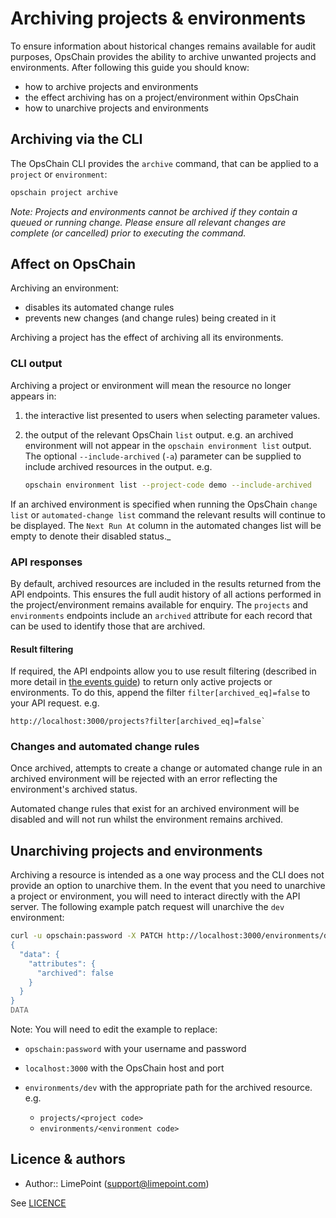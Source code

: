 # Archiving projects & environments

To ensure information about historical changes remains available for audit purposes, OpsChain provides the ability to archive unwanted projects and environments. After following this guide you should know:

- how to archive projects and environments
- the effect archiving has on a project/environment within OpsChain
- how to unarchive projects and environments

## Archiving via the CLI

The OpsChain CLI provides the `archive` command, that can be applied to a `project` or `environment`:

```bash
opschain project archive
```

_Note: Projects and environments cannot be archived if they contain a queued or running change. Please ensure all relevant changes are complete (or cancelled) prior to executing the command._

## Affect on OpsChain

Archiving an environment:

- disables its automated change rules
- prevents new changes (and change rules) being created in it

Archiving a project has the effect of archiving all its environments.

### CLI output

Archiving a project or environment will mean the resource no longer appears in:

1. the interactive list presented to users when selecting parameter values.
2. the output of the relevant OpsChain `list` output. e.g. an archived environment will not appear in the `opschain environment list` output. The optional `--include-archived` (`-a`) parameter can be supplied to include archived resources in the output. e.g.

    ```bash
    opschain environment list --project-code demo --include-archived
    ```

If an archived environment is specified when running the OpsChain `change list` or `automated-change list` command the relevant results will continue to be displayed. The `Next Run At` column in the automated changes list will be empty to denote their disabled status._

### API responses

By default, archived resources are included in the results returned from the API endpoints. This ensures the full audit history of all actions performed in the project/environment remains available for enquiry. The `projects` and `environments` endpoints include an `archived` attribute for each record that can be used to identify those that are archived.

#### Result filtering

If required, the API endpoints allow you to use result filtering (described in more detail in [the events guide](events.md#filtering-events)) to return only active projects or environments. To do this, append the filter `filter[archived_eq]=false` to your API request. e.g.

```text
http://localhost:3000/projects?filter[archived_eq]=false`
```

### Changes and automated change rules

Once archived, attempts to create a change or automated change rule in an archived environment will be rejected with an error reflecting the environment's archived status.

Automated change rules that exist for an archived environment will be disabled and will not run whilst the environment remains archived.

## Unarchiving projects and environments

Archiving a resource is intended as a one way process and the CLI does not provide an option to unarchive them. In the event that you need to unarchive a project or environment, you will need to interact directly with the API server. The following example patch request will unarchive the `dev` environment:

```bash
curl -u opschain:password -X PATCH http://localhost:3000/environments/dev -H "Accept: application/vnd.api+json" -H "Content-Type: application/vnd.api+json" --data-binary @- <<DATA
{
  "data": {
    "attributes": {
      "archived": false
    }
  }
}
DATA
```

Note: You will need to edit the example to replace:

- `opschain:password` with your username and password
- `localhost:3000` with the OpsChain host and port
- `environments/dev` with the appropriate path for the archived resource. e.g.

  - `projects/<project code>`
  - `environments/<environment code>`

## Licence & authors

- Author:: LimePoint (support@limepoint.com)

See [LICENCE](/LICENCE.md)
